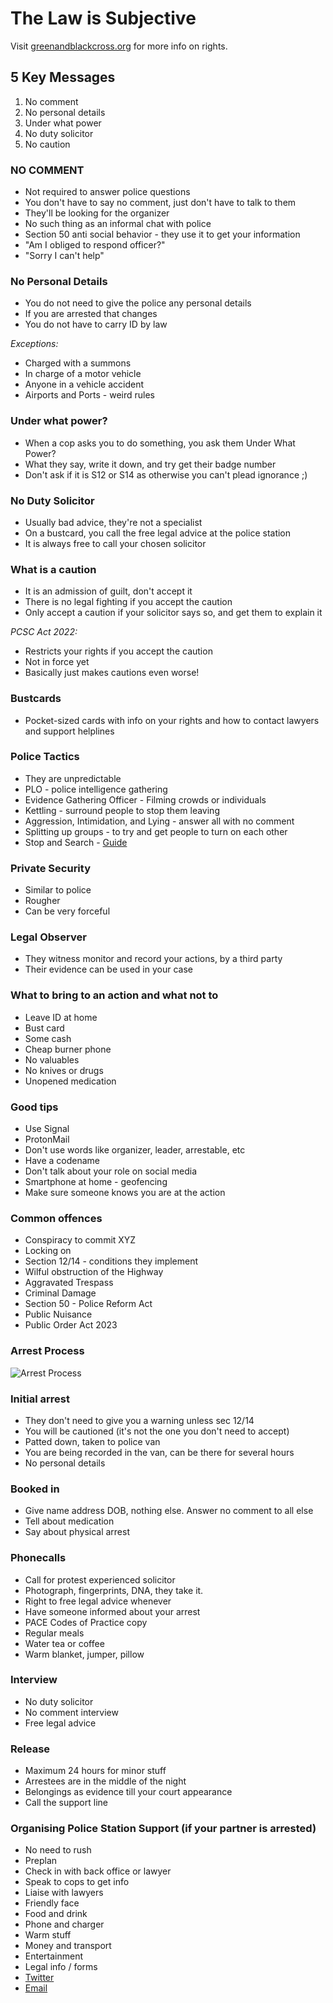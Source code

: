 # The Law is Subjective

Visit [greenandblackcross.org](https://greenandblackcross.org) for more info on rights.

## 5 Key Messages

1. No comment
2. No personal details
3. Under what power
4. No duty solicitor
5. No caution

### NO COMMENT
- Not required to answer police questions
- You don't have to say no comment, just don't have to talk to them
- They'll be looking for the organizer
- No such thing as an informal chat with police
- Section 50 anti social behavior - they use it to get your information
- "Am I obliged to respond officer?"
- "Sorry I can't help"

### No Personal Details
- You do not need to give the police any personal details
- If you are arrested that changes
- You do not have to carry ID by law

*Exceptions:*
- Charged with a summons
- In charge of a motor vehicle
- Anyone in a vehicle accident
- Airports and Ports - weird rules

### Under what power?
- When a cop asks you to do something, you ask them Under What Power?
- What they say, write it down, and try get their badge number
- Don't ask if it is S12 or S14 as otherwise you can't plead ignorance ;)

### No Duty Solicitor
- Usually bad advice, they're not a specialist
- On a bustcard, you call the free legal advice at the police station
- It is always free to call your chosen solicitor

### What is a caution
- It is an admission of guilt, don't accept it
- There is no legal fighting if you accept the caution
- Only accept a caution if your solicitor says so, and get them to explain it

*PCSC Act 2022:*
- Restricts your rights if you accept the caution
- Not in force yet
- Basically just makes cautions even worse!

### Bustcards
- Pocket-sized cards with info on your rights and how to contact lawyers and support helplines

### Police Tactics
- They are unpredictable
- PLO - police intelligence gathering
- Evidence Gathering Officer - Filming crowds or individuals
- Kettling - surround people to stop them leaving
- Aggression, Intimidation, and Lying - answer all with no comment
- Splitting up groups - to try and get people to turn on each other
- Stop and Search - [Guide](https://greenandblackcross.org/guides/stop-and-search/)

### Private Security
- Similar to police
- Rougher
- Can be very forceful

### Legal Observer
- They witness monitor and record your actions, by a third party
- Their evidence can be used in your case

### What to bring to an action and what not to
- Leave ID at home
- Bust card
- Some cash
- Cheap burner phone
- No valuables
- No knives or drugs
- Unopened medication

### Good tips
- Use Signal
- ProtonMail
- Don't use words like organizer, leader, arrestable, etc
- Have a codename
- Don't talk about your role on social media
- Smartphone at home - geofencing
- Make sure someone knows you are at the action

### Common offences
- Conspiracy to commit XYZ
- Locking on
- Section 12/14 - conditions they implement
- Wilful obstruction of the Highway
- Aggravated Trespass
- Criminal Damage
- Section 50 - Police Reform Act
- Public Nuisance
- Public Order Act 2023

### Arrest Process
![Arrest Process](646bbd80c7c2e55bea9113c2/image.png)

### Initial arrest
- They don't need to give you a warning unless sec 12/14
- You will be cautioned (it's not the one you don't need to accept)
- Patted down, taken to police van
- You are being recorded in the van, can be there for several hours
- No personal details

### Booked in
- Give name address DOB, nothing else. Answer no comment to all else
- Tell about medication
- Say about physical arrest

### Phonecalls
- Call for protest experienced solicitor
- Photograph, fingerprints, DNA, they take it. 
- Right to free legal advice whenever
- Have someone informed about your arrest
- PACE Codes of Practice copy
- Regular meals
- Water tea or coffee
- Warm blanket, jumper, pillow

### Interview
- No duty solicitor
- No comment interview
- Free legal advice

### Release
- Maximum 24 hours for minor stuff
- Arrestees are in the middle of the night
- Belongings as evidence till your court appearance
- Call the support line

### Organising Police Station Support (if your partner is arrested)
- No need to rush
- Preplan
- Check in with back office or lawyer
- Speak to cops to get info
- Liaise with lawyers
- Friendly face
- Food and drink
- Phone and charger
- Warm stuff
- Money and transport
- Entertainment
- Legal info / forms
- [Twitter](https://twitter.com/GBCLegal/status/1629428088151891969)
- [Email](mailto:courtsupport@protonmail.com)
